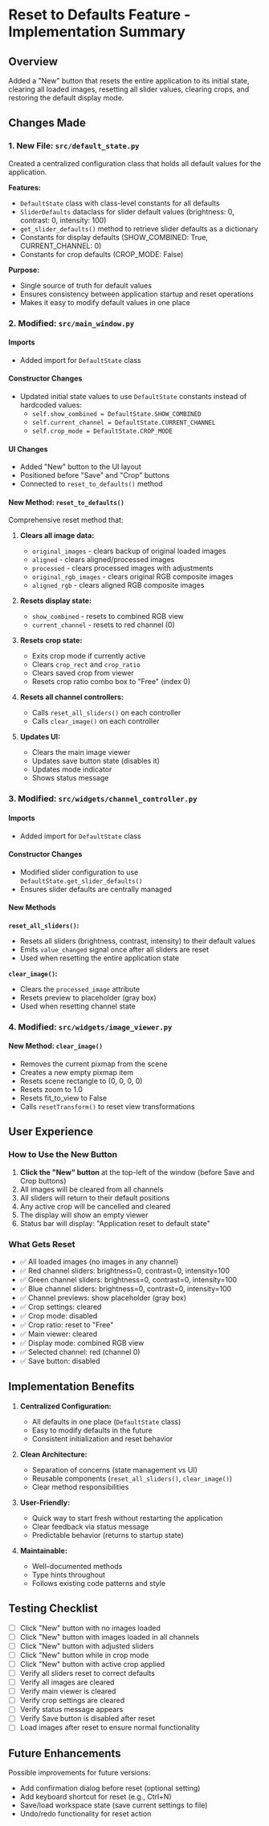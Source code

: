 # Reset to Defaults Feature - Implementation Summary

## Overview
Added a "New" button that resets the entire application to its initial state, clearing all loaded images, resetting all slider values, clearing crops, and restoring the default display mode.

## Changes Made

### 1. New File: `src/default_state.py`
Created a centralized configuration class that holds all default values for the application.

**Features:**
- `DefaultState` class with class-level constants for all defaults
- `SliderDefaults` dataclass for slider default values (brightness: 0, contrast: 0, intensity: 100)
- `get_slider_defaults()` method to retrieve slider defaults as a dictionary
- Constants for display defaults (SHOW_COMBINED: True, CURRENT_CHANNEL: 0)
- Constants for crop defaults (CROP_MODE: False)

**Purpose:**
- Single source of truth for default values
- Ensures consistency between application startup and reset operations
- Makes it easy to modify default values in one place

### 2. Modified: `src/main_window.py`

#### Imports
- Added import for `DefaultState` class

#### Constructor Changes
- Updated initial state values to use `DefaultState` constants instead of hardcoded values:
  - `self.show_combined = DefaultState.SHOW_COMBINED`
  - `self.current_channel = DefaultState.CURRENT_CHANNEL`
  - `self.crop_mode = DefaultState.CROP_MODE`

#### UI Changes
- Added "New" button to the UI layout
- Positioned before "Save" and "Crop" buttons
- Connected to `reset_to_defaults()` method

#### New Method: `reset_to_defaults()`
Comprehensive reset method that:
1. **Clears all image data:**
   - `original_images` - clears backup of original loaded images
   - `aligned` - clears aligned/processed images
   - `processed` - clears processed images with adjustments
   - `original_rgb_images` - clears original RGB composite images
   - `aligned_rgb` - clears aligned RGB composite images

2. **Resets display state:**
   - `show_combined` - resets to combined RGB view
   - `current_channel` - resets to red channel (0)

3. **Resets crop state:**
   - Exits crop mode if currently active
   - Clears `crop_rect` and `crop_ratio`
   - Clears saved crop from viewer
   - Resets crop ratio combo box to "Free" (index 0)

4. **Resets all channel controllers:**
   - Calls `reset_all_sliders()` on each controller
   - Calls `clear_image()` on each controller

5. **Updates UI:**
   - Clears the main image viewer
   - Updates save button state (disables it)
   - Updates mode indicator
   - Shows status message

### 3. Modified: `src/widgets/channel_controller.py`

#### Imports
- Added import for `DefaultState` class

#### Constructor Changes
- Modified slider configuration to use `DefaultState.get_slider_defaults()`
- Ensures slider defaults are centrally managed

#### New Methods

**`reset_all_sliders()`:**
- Resets all sliders (brightness, contrast, intensity) to their default values
- Emits `value_changed` signal once after all sliders are reset
- Used when resetting the entire application state

**`clear_image()`:**
- Clears the `processed_image` attribute
- Resets preview to placeholder (gray box)
- Used when resetting channel state

### 4. Modified: `src/widgets/image_viewer.py`

#### New Method: `clear_image()`
- Removes the current pixmap from the scene
- Creates a new empty pixmap item
- Resets scene rectangle to (0, 0, 0, 0)
- Resets zoom to 1.0
- Resets fit_to_view to False
- Calls `resetTransform()` to reset view transformations

## User Experience

### How to Use the New Button
1. **Click the "New" button** at the top-left of the window (before Save and Crop buttons)
2. All images will be cleared from all channels
3. All sliders will return to their default positions
4. Any active crop will be cancelled and cleared
5. The display will show an empty viewer
6. Status bar will display: "Application reset to default state"

### What Gets Reset
- ✅ All loaded images (no images in any channel)
- ✅ Red channel sliders: brightness=0, contrast=0, intensity=100
- ✅ Green channel sliders: brightness=0, contrast=0, intensity=100
- ✅ Blue channel sliders: brightness=0, contrast=0, intensity=100
- ✅ Channel previews: show placeholder (gray box)
- ✅ Crop settings: cleared
- ✅ Crop mode: disabled
- ✅ Crop ratio: reset to "Free"
- ✅ Main viewer: cleared
- ✅ Display mode: combined RGB view
- ✅ Selected channel: red (channel 0)
- ✅ Save button: disabled

## Implementation Benefits

1. **Centralized Configuration:**
   - All defaults in one place (`DefaultState` class)
   - Easy to modify defaults in the future
   - Consistent initialization and reset behavior

2. **Clean Architecture:**
   - Separation of concerns (state management vs UI)
   - Reusable components (`reset_all_sliders()`, `clear_image()`)
   - Clear method responsibilities

3. **User-Friendly:**
   - Quick way to start fresh without restarting the application
   - Clear feedback via status message
   - Predictable behavior (returns to startup state)

4. **Maintainable:**
   - Well-documented methods
   - Type hints throughout
   - Follows existing code patterns and style

## Testing Checklist

- [ ] Click "New" button with no images loaded
- [ ] Click "New" button with images loaded in all channels
- [ ] Click "New" button with adjusted sliders
- [ ] Click "New" button while in crop mode
- [ ] Click "New" button with active crop applied
- [ ] Verify all sliders reset to correct defaults
- [ ] Verify all images are cleared
- [ ] Verify main viewer is cleared
- [ ] Verify crop settings are cleared
- [ ] Verify status message appears
- [ ] Verify Save button is disabled after reset
- [ ] Load images after reset to ensure normal functionality

## Future Enhancements

Possible improvements for future versions:
- Add confirmation dialog before reset (optional setting)
- Add keyboard shortcut for reset (e.g., Ctrl+N)
- Save/load workspace state (save current settings to file)
- Undo/redo functionality for reset action
